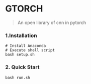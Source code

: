 # GTORCH
> An open library of cnn in pytorch

### 1.Installation
~~~shell
# Install Anaconda
# Execute shell script
bash setup.sh
~~~

### 2. Quick Start
~~~shell
bash run.sh
~~~